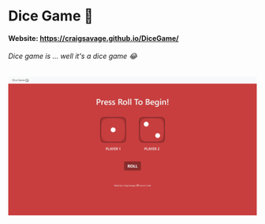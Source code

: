 # Dice Game 🎲

#### Website: https://craigsavage.github.io/DiceGame/

###### Dice game is ... well it's a dice game 😂

![A screenshot of the Dice Game website.](https://raw.githubusercontent.com/craigsavage/DiceGame/master/public/images/DiceGamePage.PNG)